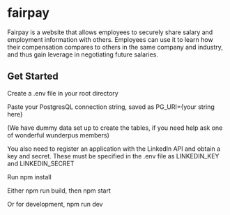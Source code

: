 # fairpay
Fairpay is a website that allows employees to securely share salary and 
employment information with others. Employees can use it to
 learn how their compensation compares to others in the same company and industry,
 and thus gain leverage in negotiating future salaries.

## Get Started

<p>Create a .env file in your root directory</p>

<p>Paste your PostgresQL connection string, saved as PG_URI={your string here}</p>
<p>(We have dummy data set up to create the tables, if you need help ask one of wonderful wunderpus members)</p>

<p>You also need to register an application with the 
LinkedIn API and obtain a key and secret. These must be specified
in the .env file as LINKEDIN_KEY and LINKEDIN_SECRET </p>

<p>Run npm install</p>
<p>Either npm run build, then npm start</p>
<p>Or for development, npm run dev</p>
